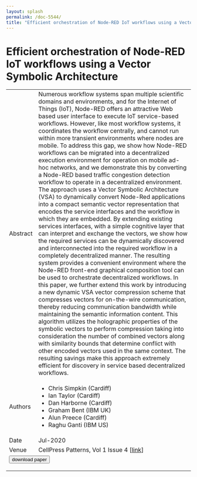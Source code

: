 ```yaml
---
layout: splash
permalink: /doc-5544/
title: "Efficient orchestration of Node-RED IoT workflows using a Vector Symbolic Architecture"
---
```


# Efficient orchestration of Node-RED IoT workflows using a Vector Symbolic Architecture

<table>
    <tbody>
    <tr>
        <td>Abstract</td>
        <td>Numerous workflow systems span multiple scientific domains and environments, and for the Internet of Things (IoT), Node-RED offers an attractive Web based user interface to execute IoT service-based workflows. However, like most workflow systems, it coordinates the workflow centrally, and cannot run within more transient environments where nodes are mobile. To address this gap, we show how Node-RED workflows can be migrated into a decentralized execution environment for operation on mobile ad-hoc networks, and we demonstrate this by converting a Node-RED based traffic congestion detection workflow to operate in a decentralized environment. The approach uses a Vector Symbolic Architecture (VSA) to dynamically convert Node-Red applications into a compact semantic vector representation that encodes the service interfaces and the workflow in which they are embedded. By extending existing services interfaces, with a simple cognitive layer that can interpret and exchange the vectors, we show how the required services can be dynamically discovered and interconnected into the required workflow in a completely decentralized manner. The resulting system provides a convenient environment where the Node-RED front-end graphical composition tool can be used to orchestrate decentralized workflows. In this paper, we further extend this work by introducing a new dynamic VSA vector compression scheme that compresses vectors for on-the-wire communication, thereby reducing communication bandwidth while maintaining the semantic information content. This algorithm utilizes the holographic properties of the symbolic vectors to perform compression taking into consideration the number of combined vectors along with similarity bounds that determine conflict with other encoded vectors used in the same context. The resulting savings make this approach extremely efficient for discovery in service based decentralized workflows.</td>
    </tr>
    <tr>
        <td>Authors</td>
        <td>
            <ul>
                <li>Chris Simpkin (Cardiff)</li>
                <li>Ian Taylor (Cardiff)</li>
                <li>Dan Harborne (Cardiff)</li>
                <li>Graham Bent (IBM UK)</li>
                <li>Alun Preece (Cardiff)</li>
                <li>Raghu Ganti (IBM US)</li>
            </ul>
        </td>
    </tr>
    <tr>
        <td>Date</td>
        <td>Jul-2020</td>
    </tr>
    <tr>
        <td>Venue</td>
        <td>CellPress Patterns, Vol 1 Issue 4 [<a href="https://www.sciencedirect.com/science/article/pii/S266638992030060X">link</a>]</td>
    </tr>
        <tr>
            <td colspan="2">
                <form method="get" action="https://ibm.box.com/v/doc-5544-paper">
                    <button type="submit">download paper</button>
                </form>
            </td>
        </tr>
    </tbody>
</table>
